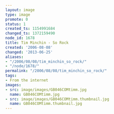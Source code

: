 ```yaml
---
layout: image
type: image
promote: 0
status: 1
created_ts: 1154991684
changed_ts: 1372159490
node_id: 1678
title: Tim Minchin - So Rock
created: '2006-08-08'
changed: '2013-06-25'
aliases:
- "/2006/08/08/tim_minchin_so_rock/"
- "/node/1678/"
permalink: "/2006/08/08/tim_minchin_so_rock/"
tags:
- From the internet
images:
- src: image/images/GB046COMtimm.jpg
  name: GB046COMtimm.jpg
- src: image/images/GB046COMtimm.thumbnail.jpg
  name: GB046COMtimm.thumbnail.jpg
---
```


